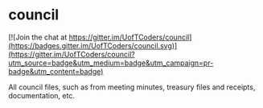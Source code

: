# council

[![Join the chat at https://gitter.im/UofTCoders/council](https://badges.gitter.im/UofTCoders/council.svg)](https://gitter.im/UofTCoders/council?utm_source=badge&utm_medium=badge&utm_campaign=pr-badge&utm_content=badge)

All council files, such as from meeting minutes, treasury files and receipts, documentation, etc.
